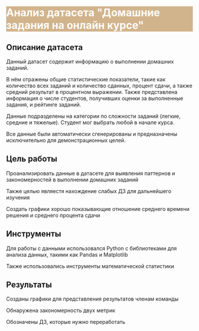 <!DOCTYPE html>
<html lang="en">
    
<body>

<div class="banner" style="background-color: #D2B48C; color: white;">
    <h1>Анализ датасета "Домашние задания на онлайн курсе"</h1>
</div>

<div class="section">
    <h2>Описание датасета</h2>
    <p>Данный датасет содержит информацию о выполнении домашних заданий.</p>
    <p>В нём отражены общие статистические показатели, такие как количество всех заданий и количество сданных, процент сдачи, а также средний результат в процентном выражении. Также представлена информация о числе студентов, получивших оценки за выполненные задания, и рейтинге заданий.</p>
    <p>Данные подразделены на категории по сложности заданий (легкие, средние и тяжелые). Студент мог выбрать любой в начале курса.</p>
    <p>Все данные были автоматически сгенерированы и предназначены исключительно для демонстрационных целей.</p>
</div>

<div class="section">
    <h2>Цель работы</h2>
    <p>Проанализировать данные в датасете для выявления паттернов и закономерностей в выполнении домашних заданий</p>
    <p>Также целью являестя нахождение слабых ДЗ для дальнейшего изучения</p>
    <p>Создать графики хорошо показывающие отношение среднего времени решения и среднего процента сдачи</p>
</div>

<div class="section">
    <h2>Инструменты</h2>
    <p>Для работы с данными использовался Python с библиотеками для анализа данных, такими как Pandas и Matplotlib</p>
    <p>Также использовались инструменты математической статистики</p>
</div>

<div class="section">
    <h2>Результаты</h2>
    <p>Созданы графики для представления результатов членам команды</p>
    <p>Обнаружена закономерность двух метрик</p>
    <p>Обозначены ДЗ, которые нужно переработать</p>
</div>

</body>
</html>
